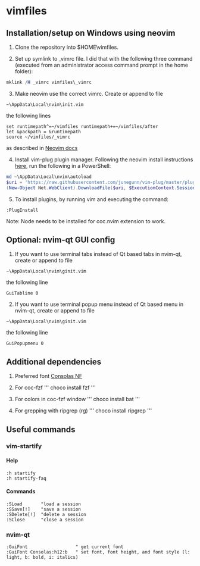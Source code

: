 # vimfiles

## Installation/setup on Windows using neovim

1. Clone the repository into $HOME\vimfiles.

2. Set up symlink to _vimrc file. I did that with the following three command (executed from an administrator access command prompt in the home folder):
```powershell
mklink /H _vimrc vimfiles\_vimrc
```


3. Make neovim use the correct vimrc. Create or append to file 
```
~\AppData\Local\nvim\init.vim
```
the following lines
```
set runtimepath^=~/vimfiles runtimepath+=~/vimfiles/after
let &packpath = &runtimepath
source ~/vimfiles/_vimrc
```
as described in [Neovim docs](https://neovim.io/doc/user/nvim.html#nvim-from-vim)

4. Install vim-plug plugin manager. Following the neovim install instructions [here](https://github.com/junegunn/vim-plug/blob/0c5f0b0528a8d7b9ced56b8f177e98f0ba4d7153/README.md#neovim), run the following in a PowerShell:
```powershell
md ~\AppData\Local\nvim\autoload
$uri = 'https://raw.githubusercontent.com/junegunn/vim-plug/master/plug.vim'
(New-Object Net.WebClient).DownloadFile($uri, $ExecutionContext.SessionState.Path.GetUnresolvedProviderPathFromPSPath("~\AppData\Local\nvim\autoload\plug.vim"))
```

5. To install plugins, by running vim and executing the command:
```
:PlugInstall
```
Note: Node needs to be installed for coc.nvim extension to work.

## Optional: nvim-qt GUI config
1. If you want to use terminal tabs instead of Qt based tabs in nvim-qt, create or append to file 
```
~\AppData\Local\nvim\ginit.vim
```
the following line
```
GuiTabline 0
```

2. If you want to use terminal popup menu instead of Qt based menu in nvim-qt, create or append to file 
```
~\AppData\Local\nvim\ginit.vim
```
the following line
```
GuiPopupmenu 0
```

## Additional dependencies

1. Preferred font [Consolas NF](https://github.com/whitecolor/my-nerd-fonts/tree/master/Consolas%20NF)

2. For coc-fzf
'''
choco install fzf 
'''

3. For colors in coc-fzf window
'''
choco install bat
'''

4. For grepping with ripgrep (rg)
'''
choco install ripgrep
'''

## Useful commands

### vim-startify
#### Help
```
:h startify
:h startify-faq
```

#### Commands
```vim
:SLoad       "load a session
:SSave[!]    "save a session
:SDelete[!]  "delete a session
:SClose      "close a session
```

### nvim-qt
```vim
:GuiFont                  " get current font
:GuiFont Consolas:h12:b   " set font, font height, and font style (l: light, b: bold, i: italics)
```


